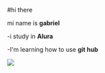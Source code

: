 #hi there

mi name is **gabriel**

-i study in **Alura**

-I'm learning how to use **git hub**

![](https://media.tenor.com/LCcB3SwhHWoAAAAC/%E5%91%AA%E8%A1%93%E5%BB%BB%E6%88%A6-anime.gif)


